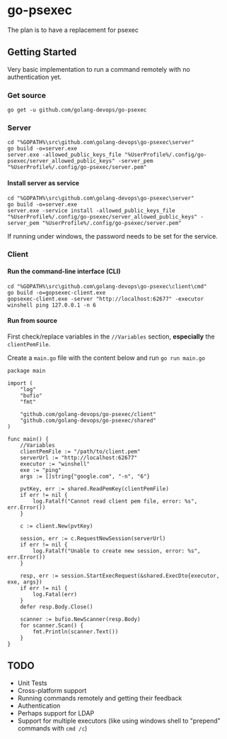 # go-psexec
The plan is to have a replacement for psexec

## Getting Started

Very basic implementation to run a command remotely with no authentication yet.

### Get source
```
go get -u github.com/golang-devops/go-psexec
```

### Server

```
cd "%GOPATH%\src\github.com\golang-devops\go-psexec\server"
go build -o=server.exe
server.exe -allowed_public_keys_file "%UserProfile%/.config/go-psexec/server_allowed_public_keys" -server_pem "%UserProfile%/.config/go-psexec/server.pem"
```

#### Install server as service

```
cd "%GOPATH%\src\github.com\golang-devops\go-psexec\server"
go build -o=server.exe
server.exe -service install -allowed_public_keys_file "%UserProfile%/.config/go-psexec/server_allowed_public_keys" -server_pem "%UserProfile%/.config/go-psexec/server.pem"
```

If running under windows, the password needs to be set for the service.


### Client

#### Run the command-line interface (CLI)

```
cd "%GOPATH%\src\github.com\golang-devops\go-psexec\client\cmd"
go build -o=gopsexec-client.exe
gopsexec-client.exe -server "http://localhost:62677" -executor winshell ping 127.0.0.1 -n 6
```

#### Run from source

First check/replace variables in the `//Variables` section, **especially** the `clientPemFile`.

Create a `main.go` file with the content below and run `go run main.go`

```
package main

import (
    "log"
    "bufio"
    "fmt"

    "github.com/golang-devops/go-psexec/client"
    "github.com/golang-devops/go-psexec/shared"
)

func main() {
    //Variables
    clientPemFile := "/path/to/client.pem"
    serverUrl := "http://localhost:62677"
    executor := "winshell"
    exe := "ping"
    args := []string{"google.com", "-n", "6"}

    pvtKey, err := shared.ReadPemKey(clientPemFile)
    if err != nil {
        log.Fatalf("Cannot read client pem file, error: %s", err.Error())
    }

    c := client.New(pvtKey)

    session, err := c.RequestNewSession(serverUrl)
    if err != nil {
        log.Fatalf("Unable to create new session, error: %s", err.Error())
    }

    resp, err := session.StartExecRequest(&shared.ExecDto{executor, exe, args})
    if err != nil {
        log.Fatal(err)
    }
    defer resp.Body.Close()

    scanner := bufio.NewScanner(resp.Body)
    for scanner.Scan() {
        fmt.Println(scanner.Text())
    }
}
```

## TODO

- Unit Tests
- Cross-platform support
- Running commands remotely and getting their feedback
- Authentication
- Perhaps support for LDAP
- Support for multiple executors (like using windows shell to "prepend" commands with `cmd /c`)